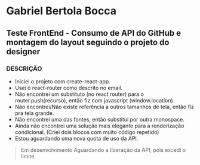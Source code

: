 # Gabriel Bertola Bocca

## Teste FrontEnd - Consumo de API do GitHub e montagem do layout seguindo o projeto do designer

### DESCRIÇÃO

- Iniciei o projeto com create-react-app.
- Usei o react-router como descrito no email.
- Não encontrei um substituto (no react router) para o router.push(recurso),
então fiz com javascript (window.location).
- Não encontrei/Não existe referência a outros tamanhos de tela, então fiz pra tela grande.
- Não encontrei uma das fontes, então substituí por outra monospace.
- Ainda não encontrei uma solução mais elegante para a renderização condicional. (Criei dois blocos com muito código repetido)
- Estou aguardando uma nova quota de uso da API.

> Em desenvolvimento
> Aguardando a liberação da API, pois excedi o limite.
